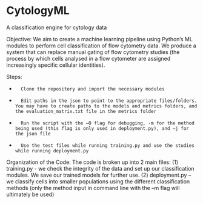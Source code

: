 # CytologyML
A classification engine for cytology data

Objective:
We aim to create a machine learning pipeline using Python’s ML modules to perform cell classification of flow cytometry data. We produce a system that can replace manual gating of flow cytometry studies (the process by which cells analysed in a flow cytometer are assigned increasingly specific cellular identities).

Steps:
-       Clone the repository and import the necessary modules 
-       Edit paths in the json to point to the appropriate files/folders. You may have to create paths to the models and metrics folders, and the evaluation_matrix.txt file in the metrics folder
-       Run the script with the –O flag for debugging, -m for the method being used (this flag is only used in deployment.py), and –j for the json file
-       Use the test files while running training.py and use the studies while running deployment.py
 
Organization of the Code:
The code is broken up into 2 main files: 
(1) training.py - we check the integrity of the data and set up our classification modules. We save our trained models for further use.
(2) deployment.py – we classify cells into smaller populations using the different classification methods (only the method input in command line with the –m flag will ultimately be used)



